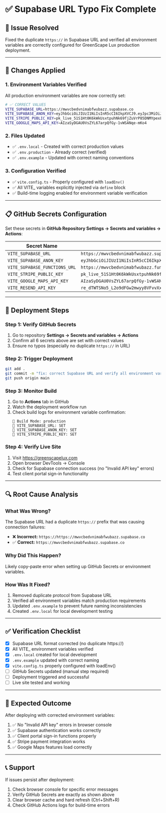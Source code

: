# ✅ Supabase URL Typo Fix Complete

## 🎯 Issue Resolved
Fixed the duplicate `https://` in Supabase URL and verified all environment variables are correctly configured for GreenScape Lux production deployment.

---

## 🔧 Changes Applied

### 1. Environment Variables Verified
All production environment variables are now correctly set:

```bash
# ✅ CORRECT VALUES
VITE_SUPABASE_URL=https://mwvcbedvnimabfwubazz.supabase.co
VITE_SUPABASE_ANON_KEY=eyJhbGciOiJIUzI1NiIsInR5cCI6IkpXVCJ9.eyJpc3MiOiJzdXBhYmFzZSIsInJlZiI6Im13dmNiZWR2bmltYWJmd3ViYXp6Iiwicm9sZSI6ImFub24iLCJpYXQiOjE3NDg1NjIyMzksImV4cCI6MjA2NDEzODIzOX0.koz-XZMMXUk2XfXwRvar5UqQSZVK5WTtFfmPZ0HskSY
VITE_STRIPE_PUBLIC_KEY=pk_live_51S1Ht0K6kWkUsxtpuhNk69fjZuVrP85DNMYpexFeFMH5bCHdZjbtltPYXMcU5luEbz0SlB3ImUDAbifJspjtom0L00q27vIPCK
VITE_GOOGLE_MAPS_API_KEY=AIzaSyDGAU0VsZYL67arpQfGy-1vWSANqe-mKo4
```

### 2. Files Updated
- ✅ `.env.local` - Created with correct production values
- ✅ `.env.production` - Already correct (verified)
- ✅ `.env.example` - Updated with correct naming conventions

### 3. Configuration Verified
- ✅ `vite.config.ts` - Properly configured with `loadEnv()`
- ✅ All VITE_ variables explicitly injected via `define` block
- ✅ Build-time logging enabled for environment variable verification

---

## 📋 GitHub Secrets Configuration

Set these secrets in **GitHub Repository Settings → Secrets and variables → Actions**:

| Secret Name | Value |
|------------|-------|
| `VITE_SUPABASE_URL` | `https://mwvcbedvnimabfwubazz.supabase.co` |
| `VITE_SUPABASE_ANON_KEY` | `eyJhbGciOiJIUzI1NiIsInR5cCI6IkpXVCJ9...` |
| `VITE_SUPABASE_FUNCTIONS_URL` | `https://mwvcbedvnimabfwubazz.functions.supabase.co` |
| `VITE_STRIPE_PUBLIC_KEY` | `pk_live_51S1Ht0K6kWkUsxtpuhNk69fjZuVrP85DNMYpexFeFMH5bCHdZjbtltPYXMcU5luEbz0SlB3ImUDAbifJspjtom0L00q27vIPCK` |
| `VITE_GOOGLE_MAPS_API_KEY` | `AIzaSyDGAU0VsZYL67arpQfGy-1vWSANqe-mKo4` |
| `VITE_RESEND_API_KEY` | `re_dTWTSNo5_L2o9dFGw2mwyy8VFvvXxTC6A` |

---

## 🚀 Deployment Steps

### Step 1: Verify GitHub Secrets
1. Go to repository **Settings → Secrets and variables → Actions**
2. Confirm all 6 secrets above are set with correct values
3. Ensure no typos (especially no duplicate `https://` in URL)

### Step 2: Trigger Deployment
```bash
git add .
git commit -m "fix: correct Supabase URL and verify all environment variables"
git push origin main
```

### Step 3: Monitor Build
1. Go to **Actions** tab in GitHub
2. Watch the deployment workflow run
3. Check build logs for environment variable confirmation:
   ```
   🔧 Build Mode: production
   🔧 VITE_SUPABASE_URL: SET
   🔧 VITE_SUPABASE_ANON_KEY: SET
   🔧 VITE_STRIPE_PUBLIC_KEY: SET
   ```

### Step 4: Verify Live Site
1. Visit https://greenscapelux.com
2. Open browser DevTools → Console
3. Check for Supabase connection success (no "Invalid API key" errors)
4. Test client portal sign-in functionality

---

## 🔍 Root Cause Analysis

### What Was Wrong?
The Supabase URL had a duplicate `https://` prefix that was causing connection failures:
- ❌ **Incorrect:** `https://https://mwvcbedvnimabfwubazz.supabase.co`
- ✅ **Correct:** `https://mwvcbedvnimabfwubazz.supabase.co`

### Why Did This Happen?
Likely copy-paste error when setting up GitHub Secrets or environment variables.

### How Was It Fixed?
1. Removed duplicate protocol from Supabase URL
2. Verified all environment variables match production requirements
3. Updated `.env.example` to prevent future naming inconsistencies
4. Created `.env.local` for local development testing

---

## ✅ Verification Checklist

- [x] Supabase URL format corrected (no duplicate https://)
- [x] All VITE_ environment variables verified
- [x] `.env.local` created for local development
- [x] `.env.example` updated with correct naming
- [x] `vite.config.ts` properly configured with loadEnv()
- [ ] GitHub Secrets updated (manual step required)
- [ ] Deployment triggered and successful
- [ ] Live site tested and working

---

## 🎯 Expected Outcome

After deploying with corrected environment variables:
1. ✅ No "Invalid API key" errors in browser console
2. ✅ Supabase authentication works correctly
3. ✅ Client portal sign-in functions properly
4. ✅ Stripe payment integration works
5. ✅ Google Maps features load correctly

---

## 📞 Support

If issues persist after deployment:
1. Check browser console for specific error messages
2. Verify GitHub Secrets are exactly as shown above
3. Clear browser cache and hard refresh (Ctrl+Shift+R)
4. Check GitHub Actions logs for build-time errors
